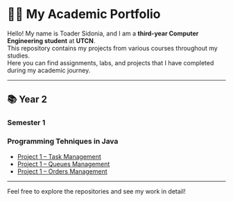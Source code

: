 # 👩‍💻 My Academic Portfolio

Hello! My name is Toader Sidonia, and I am a **third-year Computer Engineering student** at **UTCN**.  
This repository contains my projects from various courses throughout my studies.  
Here you can find assignments, labs, and projects that I have completed during my academic journey.  

---

## 📚 Year 2

### Semester 1

### Programming Tehniques in Java
- [Project 1 – Task Management](https://github.com/toadersidonia/PT/tree/main/p1)
- [Project 1 – Queues Management](https://github.com/toadersidonia/PT/tree/main/p2)
- [Project 1 – Orders Management](https://github.com/toadersidonia/PT/tree/main/p3)


---

Feel free to explore the repositories and see my work in detail!  
